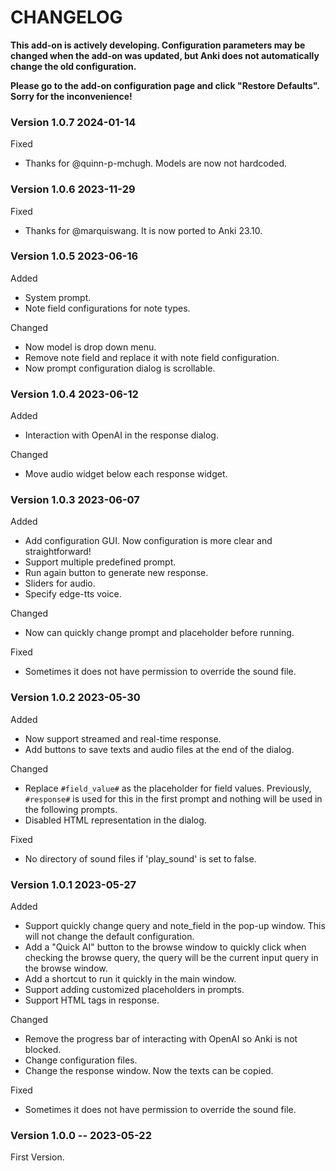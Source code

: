 # CHANGELOG

**This add-on is actively developing. Configuration parameters may be changed when the add-on was updated, but Anki does not automatically change the old configuration.**

**Please go to the add-on configuration page and click "Restore Defaults". Sorry for the inconvenience!**


### Version **1.0.7** 2024-01-14

Fixed

* Thanks for @quinn-p-mchugh. Models are now not hardcoded.

### Version **1.0.6** 2023-11-29

Fixed

* Thanks for @marquiswang. It is now ported to Anki 23.10.


### Version **1.0.5** 2023-06-16

Added

* System prompt.
* Note field configurations for note types.

Changed

* Now model is drop down menu.
* Remove note field and replace it with note field configuration.
* Now prompt configuration dialog is scrollable.

### Version **1.0.4** 2023-06-12

Added

* Interaction with OpenAI in the response dialog.

Changed

* Move audio widget below each response widget.

### Version **1.0.3** 2023-06-07

Added

* Add configuration GUI. Now configuration is more clear and straightforward!
* Support multiple predefined prompt.
* Run again button to generate new response.
* Sliders for audio.
* Specify edge-tts voice.

Changed

* Now can quickly change prompt and placeholder before running.

Fixed

* Sometimes it does not have permission to override the sound file.


### Version **1.0.2** 2023-05-30
 
Added

* Now support streamed and real-time response.
* Add buttons to save texts and audio files at the end of the dialog.

Changed

* Replace `#field_value#` as the placeholder for field values. Previously, `#response#` is used for this in the first prompt and nothing will be used in the following prompts.
* Disabled HTML representation in the dialog.

Fixed

* No directory of sound files if 'play_sound' is set to false.

### Version **1.0.1** 2023-05-27

Added

* Support quickly change query and note_field in the pop-up window. This will not change the default configuration.
* Add a "Quick AI" button to the browse window to quickly click when checking the browse query, the query will be the current input query in the browse window.
* Add a shortcut to run it quickly in the main window.
* Support adding customized placeholders in prompts.
* Support HTML tags in response.

Changed

* Remove the progress bar of interacting with OpenAI so Anki is not blocked.
* Change configuration files.
* Change the response window. Now the texts can be copied.

Fixed

* Sometimes it does not have permission to override the sound file.

### Version **1.0.0** -- 2023-05-22

First Version.